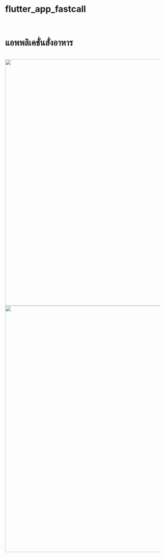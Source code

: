 # flutter_app_fastcall
<br>
<h1>แอพพลิเคชั่นสั่งอาหาร</h1>
<br>
<img src="https://user-images.githubusercontent.com/89514693/139525389-2031a36b-db2f-4e9e-911d-482a37168413.png" width="800">
<br>
<img src="https://user-images.githubusercontent.com/89514693/139525390-cd3cf5a0-bdac-44de-82aa-9009e26348df.png" width="800">

